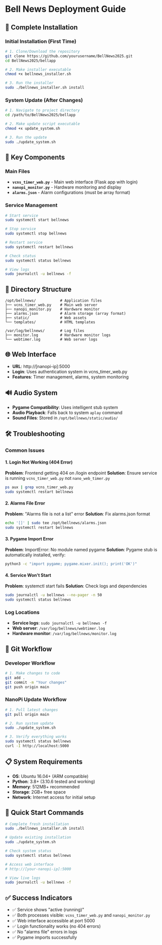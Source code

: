 # Bell News Deployment Guide

## 🚀 Complete Installation

### Initial Installation (First Time)
```bash
# 1. Clone/Download the repository
git clone https://github.com/yourusername/BellNews2025.git
cd BellNews2025/bellapp

# 2. Make installer executable
chmod +x bellnews_installer.sh

# 3. Run the installer
sudo ./bellnews_installer.sh install
```

### System Update (After Changes)
```bash
# 1. Navigate to project directory
cd /path/to/BellNews2025/bellapp

# 2. Make update script executable
chmod +x update_system.sh

# 3. Run the update
sudo ./update_system.sh
```

## 🔧 Key Components

### Main Files
- **`vcns_timer_web.py`** - Main web interface (Flask app with login)
- **`nanopi_monitor.py`** - Hardware monitoring and display
- **`alarms.json`** - Alarm configurations (must be array format)

### Service Management
```bash
# Start service
sudo systemctl start bellnews

# Stop service
sudo systemctl stop bellnews

# Restart service
sudo systemctl restart bellnews

# Check status
sudo systemctl status bellnews

# View logs
sudo journalctl -u bellnews -f
```

## 📁 Directory Structure
```
/opt/bellnews/           # Application files
├── vcns_timer_web.py    # Main web server
├── nanopi_monitor.py    # Hardware monitor
├── alarms.json          # Alarm storage (array format)
├── static/              # Web assets
└── templates/           # HTML templates

/var/log/bellnews/       # Log files
├── monitor.log          # Hardware monitor logs
└── webtimer.log         # Web server logs
```

## 🌐 Web Interface
- **URL**: http://[nanopi-ip]:5000
- **Login**: Uses authentication system in vcns_timer_web.py
- **Features**: Timer management, alarms, system monitoring

## 🔊 Audio System
- **Pygame Compatibility**: Uses intelligent stub system
- **Audio Playback**: Falls back to system `aplay` command
- **Sound Files**: Stored in `/opt/bellnews/static/audio/`

## 🛠 Troubleshooting

### Common Issues

#### 1. Login Not Working (404 Error)
**Problem**: Frontend getting 404 on /login endpoint
**Solution**: Ensure service is running `vcns_timer_web.py` not `nano_web_timer.py`
```bash
ps aux | grep vcns_timer_web.py
sudo systemctl restart bellnews
```

#### 2. Alarms File Error
**Problem**: "Alarms file is not a list" error
**Solution**: Fix alarms.json format
```bash
echo '[]' | sudo tee /opt/bellnews/alarms.json
sudo systemctl restart bellnews
```

#### 3. Pygame Import Error
**Problem**: ImportError: No module named pygame
**Solution**: Pygame stub is automatically installed, verify:
```bash
python3 -c "import pygame; pygame.mixer.init(); print('OK')"
```

#### 4. Service Won't Start
**Problem**: systemctl start fails
**Solution**: Check logs and dependencies
```bash
sudo journalctl -u bellnews --no-pager -n 50
sudo systemctl status bellnews
```

### Log Locations
- **Service logs**: `sudo journalctl -u bellnews -f`
- **Web server**: `/var/log/bellnews/webtimer.log`
- **Hardware monitor**: `/var/log/bellnews/monitor.log`

## 🔄 Git Workflow

### Developer Workflow
```bash
# 1. Make changes to code
git add .
git commit -m "Your changes"
git push origin main
```

### NanoPi Update Workflow
```bash
# 1. Pull latest changes
git pull origin main

# 2. Run system update
sudo ./update_system.sh

# 3. Verify everything works
sudo systemctl status bellnews
curl -I http://localhost:5000
```

## 📋 System Requirements
- **OS**: Ubuntu 16.04+ (ARM compatible)
- **Python**: 3.8+ (3.10.6 tested and working)
- **Memory**: 512MB+ recommended
- **Storage**: 2GB+ free space
- **Network**: Internet access for initial setup

## 🎯 Quick Start Commands

```bash
# Complete fresh installation
sudo ./bellnews_installer.sh install

# Update existing installation
sudo ./update_system.sh

# Check system status
sudo systemctl status bellnews

# Access web interface
# http://[your-nanopi-ip]:5000

# View live logs
sudo journalctl -u bellnews -f
```

## ✅ Success Indicators
- ✅ Service shows "active (running)"
- ✅ Both processes visible: `vcns_timer_web.py` and `nanopi_monitor.py`
- ✅ Web interface accessible at port 5000
- ✅ Login functionality works (no 404 errors)
- ✅ No "alarms file" errors in logs
- ✅ Pygame imports successfully